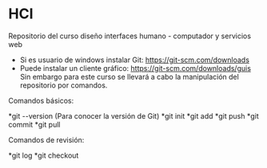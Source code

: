 # HCI
Repositorio del curso diseño interfaces humano - computador y servicios web

- Si es usuario de windows instalar Git: https://git-scm.com/downloads 
- Puede instalar un cliente gráfico: https://git-scm.com/downloads/guis Sin embargo para este curso se llevará a cabo la manipulación del repositorio por comandos.


Comandos básicos:

*git --version (Para conocer la versión de Git)
*git init
*git add 
*git push
*git commit
*git pull

Comandos de revisión:

*git log
*git checkout



